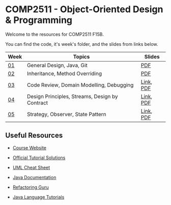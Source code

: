 # COMP2511 - Object-Oriented Design & Programming

Welcome to the resources for COMP2511 F15B.

You can find the code, it's week's folder, and the slides from links below.

| Week            | Topics                                         | Slides                                                                                                                                                                                                                    |
| --------------- | ---------------------------------------------- | ------------------------------------------------------------------------------------------------------------------------------------------------------------------------------------------------------------------------- |
| [01](./week01/) | General Design, Java, Git                      | [PDF](./week01/COMP2511%2024T3%20-%20Week%201.pdf)                                                                                                                                                                        |
| [02](./week02/) | Inheritance, Method Overriding                 | [PDF](./week02/COMP2511%2024T3%20-%20Week%202.pdf)                                                                                                                                                                        |
| [03](./week03/) | Code Review, Domain Modelling, Debugging       | [Link](https://www.canva.com/design/DAGR3Z39Rck/LHiSaL0rvwBs-_YpMrLejQ/edit?utm_content=DAGR3Z39Rck&utm_campaign=designshare&utm_medium=link2&utm_source=sharebutton), [PDF](./week03/COMP2511%2024T3%20-%20Week%203.pdf) |
| [04](./week04/) | Design Principles, Streams, Design by Contract | [Link](https://www.canva.com/design/DAGSh4e8aps/Y8sxBRuPsGeG5wGzO8suqw/edit?utm_content=DAGSh4e8aps&utm_campaign=designshare&utm_medium=link2&utm_source=sharebutton), [PDF](./week04/COMP2511%2024T3%20-%20Week%204.pdf) |
| [05](./week05/) | Strategy, Observer, State Pattern              | [Link](https://www.canva.com/design/DAGTOpXsmpg/U0I0s7DVGB2MImvJ-BGb2w/edit?utm_content=DAGTOpXsmpg&utm_campaign=designshare&utm_medium=link2&utm_source=sharebutton), [PDF](./week05/COMP2511%2024T3%20-%20Week%205.pdf) |

## Useful Resources

- [Course Website](https://webcms3.cse.unsw.edu.au/COMP2511/24T3/)
- [Official Tutorial Solutions](https://webcms3.cse.unsw.edu.au/COMP2511/24T3/resources/103760)
- [UML Cheat Sheet](./COMP2511%2024T3%20UML%20Cheatsheet.pdf)

- [Java Documentation](https://docs.oracle.com/en/java/javase/17/)
- [Refactoring Guru](https://refactoring.guru/)
- [Java Language Tutorials](https://docs.oracle.com/javase/tutorial/java/)
